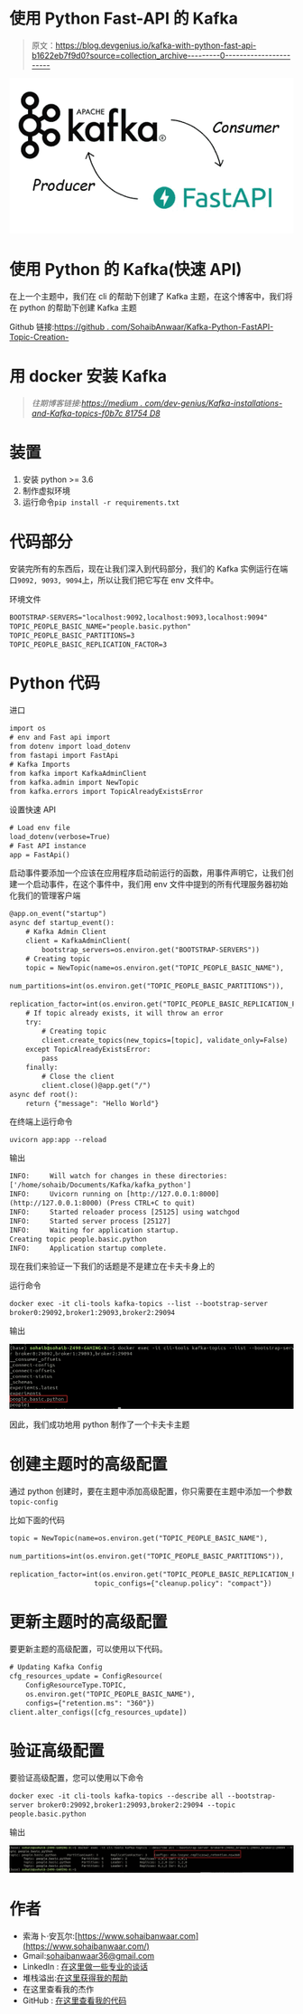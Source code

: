 # 使用 Python Fast-API 的 Kafka

> 原文：<https://blog.devgenius.io/kafka-with-python-fast-api-b1622eb7f9d0?source=collection_archive---------0----------------------->

![](img/5ba463a5626ae340b0c13e9132bdcaa6.png)

# 使用 Python 的 Kafka(快速 API)

在上一个主题中，我们在 cli 的帮助下创建了 Kafka 主题，在这个博客中，我们将在 python 的帮助下创建 Kafka 主题

Github 链接:[https://github . com/SohaibAnwaar/Kafka-Python-FastAPI-Topic-Creation-](https://github.com/SohaibAnwaar/Kafka-Python-FastAPI-Topic-Creation-)

# 用 docker 安装 Kafka

> *往期博客链接:*[*https://medium . com/dev-genius/Kafka-installations-and-Kafka-topics-f0b7c 81754 D8*](https://medium.com/dev-genius/kafka-installtions-and-kafka-topics-f0b7c81754d8)

# 装置

1.  安装 python >= 3.6
2.  制作虚拟环境
3.  运行命令`pip install -r requirements.txt`

# 代码部分

安装完所有的东西后，现在让我们深入到代码部分，我们的 Kafka 实例运行在端口`9092, 9093, 9094`上，所以让我们把它写在 env 文件中。

环境文件

```
BOOTSTRAP-SERVERS="localhost:9092,localhost:9093,localhost:9094"
TOPIC_PEOPLE_BASIC_NAME="people.basic.python"
TOPIC_PEOPLE_BASIC_PARTITIONS=3
TOPIC_PEOPLE_BASIC_REPLICATION_FACTOR=3
```

# Python 代码

进口

```
import os
# env and Fast api import
from dotenv import load_dotenv
from fastapi import FastApi
# Kafka Imports
from kafka import KafkaAdminClient
from kafka.admin import NewTopic
from kafka.errors import TopicAlreadyExistsError
```

设置快速 API

```
# Load env file
load_dotenv(verbose=True)
# Fast API instance
app = FastApi()
```

启动事件要添加一个应该在应用程序启动前运行的函数，用事件声明它，让我们创建一个启动事件，在这个事件中，我们用 env 文件中提到的所有代理服务器初始化我们的管理客户端

```
@app.on_event("startup")
async def startup_event():
    # Kafka Admin Client
    client = KafkaAdminClient(
        bootstrap_servers=os.environ.get("BOOTSTRAP-SERVERS"))
    # Creating topic
    topic = NewTopic(name=os.environ.get("TOPIC_PEOPLE_BASIC_NAME"),
                     num_partitions=int(os.environ.get("TOPIC_PEOPLE_BASIC_PARTITIONS")),
                     replication_factor=int(os.environ.get("TOPIC_PEOPLE_BASIC_REPLICATION_FACTOR")))
    # If topic already exists, it will throw an error
    try:
        # Creating topic
        client.create_topics(new_topics=[topic], validate_only=False)
    except TopicAlreadyExistsError:
        pass
    finally:
        # Close the client
        client.close()@app.get("/")
async def root():
    return {"message": "Hello World"}
```

在终端上运行命令

```
uvicorn app:app --reload
```

输出

```
INFO:     Will watch for changes in these directories: ['/home/sohaib/Documents/Kafka/kafka_python']
INFO:     Uvicorn running on [http://127.0.0.1:8000](http://127.0.0.1:8000) (Press CTRL+C to quit)
INFO:     Started reloader process [25125] using watchgod
INFO:     Started server process [25127]
INFO:     Waiting for application startup.
Creating topic people.basic.python
INFO:     Application startup complete.
```

现在我们来验证一下我们的话题是不是建立在卡夫卡身上的

运行命令

```
docker exec -it cli-tools kafka-topics --list --bootstrap-server broker0:29092,broker1:29093,broker2:29094
```

输出

![](img/4fc70dde76feaef1e0b15ebe3f058571.png)

因此，我们成功地用 python 制作了一个卡夫卡主题

# 创建主题时的高级配置

通过 python 创建时，要在主题中添加高级配置，你只需要在主题中添加一个参数`topic-config`

比如下面的代码

```
topic = NewTopic(name=os.environ.get("TOPIC_PEOPLE_BASIC_NAME"),
                     num_partitions=int(os.environ.get("TOPIC_PEOPLE_BASIC_PARTITIONS")),
                     replication_factor=int(os.environ.get("TOPIC_PEOPLE_BASIC_REPLICATION_FACTOR")),
                     topic_configs={"cleanup.policy": "compact"})
```

# 更新主题时的高级配置

要更新主题的高级配置，可以使用以下代码。

```
# Updating Kafka Config
cfg_resources_update = ConfigResource(
    ConfigResourceType.TOPIC,
    os.environ.get("TOPIC_PEOPLE_BASIC_NAME"),
    configs={"retention.ms": "360"})
client.alter_configs([cfg_resources_update])
```

# 验证高级配置

要验证高级配置，您可以使用以下命令

```
docker exec -it cli-tools kafka-topics --describe all --bootstrap-server broker0:29092,broker1:29093,broker2:29094 --topic people.basic.python
```

输出

![](img/9c4d43e8f37c5b304edaecc02d656bba.png)

# 作者

*   索海卜·安瓦尔:[https://www.sohaibanwaar.com](https://www.sohaibanwaar.com/)
*   Gmail:[sohaibanwaar36@gmail.com](mailto:sohaibanwaar36@gmail.com)
*   LinkedIn : [在这里做一些专业的谈话](https://www.linkedin.com/in/sohaib-anwaar-4b7ba1187/)
*   堆栈溢出:[在这里获得我的帮助](https://stackoverflow.com/users/7959545/sohaib-anwaar)
*   在这里查看我的杰作
*   GitHub : [在这里查看我的代码](https://github.com/SohaibAnwaar)